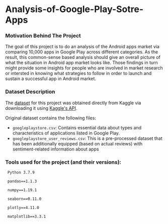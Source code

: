 # Analysis-of-Google-Play-Sotre-Apps

### Motivation Behind The Project
The goal of this project is to do an analysis of the Android apps market via comparing 10,000 apps in Google Play across different categories. As the result, this common-sense based analysis should give an overall picture of what the situation in Android app market looks like. Those findings in turn might provide some insights for people who are involved in market research or intersted in knowing what strategies to follow in order to launch and sustain a successful app in Android market.


### Dataset Description
The [dataset]('https://www.kaggle.com/lava18/google-play-store-apps') for this project was obtained directly from Kaggle via downloading it using [Kaggle's API](https://www.kaggle.com/docs/api). 

Original dataset contains the following files:
<ul>
<li><code>googleplaystore.csv</code>: Contains essential data about types and characteristics of applications listed in Google Play.</li>
<li><code>googleplaystore_user_reviews.csv</code>: This is a pre-processed dataset that has been additionally equipped (based on actual reviews) with sentiment-related information about apps</li>
</ul>

### Tools used for the project (and their versions):
<code> Python 3.7.9 </code> 
  
<code> pandas==1.1.3 </code>
  
<code> numpy==1.19.1 </code>

<code> seaborn==0.11.0 </code>

<code> plotly==4.11.0 </code>

<code> matplotlib==3.3.1 </code>

